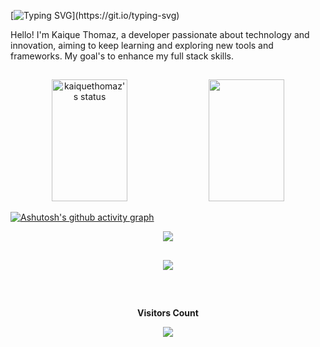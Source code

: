 <!--título-->
[![Typing SVG](https://readme-typing-svg.herokuapp.com/?color=0040c5&size=35&center=true&vCenter=true&width=1000&lines=Sejam+bem+vindos+ao+meu+Github;Me+chamo+Kaique+Thomaz+;E+eu+tenho+18+anos+🙃;)](https://git.io/typing-svg)

<!--Aresentação-->
<div>
Hello! I'm Kaique Thomaz, a developer passionate about technology and innovation, 
aiming to keep learning and exploring new tools and frameworks. My goal's to enhance my 
full stack skills.

##

<div align="center">  
   <img width="49%" height="195px" src="https://github-readme-stats.vercel.app/api?username=kaiquethomaz&show_icons=true&count_private=true&hide_border=true&title_color=0040c5&icon_color=ffc000&text_color=ffc000&bg_color=0000" alt="kaiquethomaz's status" /> 
  <img width="49%" height="195px" src="https://github-readme-stats.vercel.app/api/top-langs/?username=kaiquethomaz&layout=compact&hide_border=true&title_color=ffc000&text_color=ffc000&bg_color=0000" />
</div>

[![Ashutosh's github activity graph](https://github-readme-activity-graph.vercel.app/graph?username=kaiquethomaz&bg_color=00000&color=0040c5&line=0040c5&point=0040c5&area=true&hide_border=true)](https://github.com/ashutosh00710/github-readme-activity-graph)

<p align="center">

<div align="center">
  
<a href="https://www.instagram.com/_kaiquethomaz_/" target="_blank"><img src="https://img.shields.io/badge/-Instagram-%23E4405F?style=for-the-badge&logo=instagram&logoColor=white" target="_blank"></a>

<div>

  ##

<p align="center">
  <img src="https://github-profile-trophy.vercel.app/?username=kaiquethomaz&theme=tokyonight&row=2&no-bg=true&column=3&margin-w=15&margin-h=15" />
</p>

<div>

  ##
 
<div align="center">
<br><p align="centre"><b>Visitors Count</b></p>  
<p align="center"><img align="center" src="https://profile-counter.glitch.me/kaiquethomaz/count.svg" /></p> 
<br></div>


